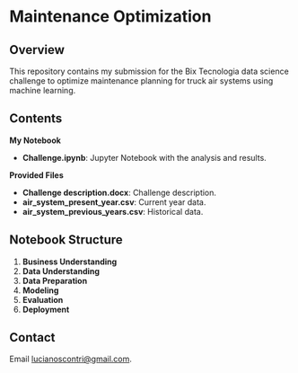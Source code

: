 # Maintenance Optimization

## Overview

This repository contains my submission for the Bix Tecnologia data science challenge to optimize maintenance planning for truck air systems using machine learning.

## Contents

**My Notebook**
  - **Challenge.ipynb**: Jupyter Notebook with the analysis and results.

**Provided Files**
- **Challenge description.docx**: Challenge description.
- **air_system_present_year.csv**: Current year data.
- **air_system_previous_years.csv**: Historical data.

## Notebook Structure

1. **Business Understanding**
2. **Data Understanding**
3. **Data Preparation**
4. **Modeling**
5. **Evaluation**
6. **Deployment**

## Contact

Email [lucianoscontri@gmail.com](mailto:lucianoscontri@gmail.com).
